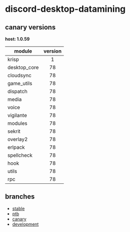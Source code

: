 # discord-desktop-datamining

## canary versions

**host: 1.0.59**

| module | version |
| ------ | :-----: |
| krisp | 1 |
| desktop_core | 78 |
| cloudsync | 78 |
| game_utils | 78 |
| dispatch | 78 |
| media | 78 |
| voice | 78 |
| vigilante | 78 |
| modules | 78 |
| sekrit | 78 |
| overlay2 | 78 |
| erlpack | 78 |
| spellcheck | 78 |
| hook | 78 |
| utils | 78 |
| rpc | 78 |

## branches

- [stable](https://github.com/OpenAsar/discord-desktop-datamining/tree/stable)
- [ptb](https://github.com/OpenAsar/discord-desktop-datamining/tree/ptb)
- [canary](https://github.com/OpenAsar/discord-desktop-datamining/tree/canary)
- [development](https://github.com/OpenAsar/discord-desktop-datamining/tree/development)